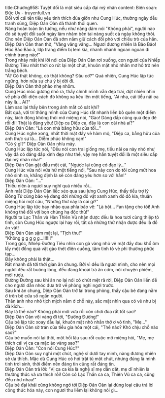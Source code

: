 title:Chương958: Tuyệt đối là một siêu cấp đại mỹ nhân
content:
Biên soạn: Đức Uy - truyenfull.vn<br>Đối với cái tên tiểu yêu tinh thích đùa giỡn như Cung Húc, thường ngày đều tranh sủng, Diệp Oản Oản đã thành thói quen.<br>Nàng hoàn toàn tin tưởng, nếu như nàng dám nói "Không phải", người nào đó sẽ tuyệt đối suốt ngày lảm nhảm bên tai nàng suốt cả ngày không thôi.<br>Cho nên Diệp Oản Oản đã sớm nắm giữ cách đối phó với chiêu trò của hắn.<br>Diệp Oản Oản than thở, "Vâng vâng vâng... Ngươi đương nhiên là Bảo Bảo! Húc Bảo Bảo à, lớp trang điểm bị lem kìa, nhanh nhanh ngoan ngoan đi chỉnh trang nào!"<br>Trong nháy mắt khi lời nói của Diệp Oản Oản rơi xuống, con ngươi của Nhiếp Đường Tiêu nhất thời co rút lại một chút, khuôn mặt nhỏ nhắn mơ hồ trở nên trắng bệch.<br>"À? Có thật không, có thật không? Đâu cơ?" Quả nhiên, Cung Húc lập tức ngừng, hơn nữa sự chú ý bị dời đi.<br>Diệp Oản Oản thở phào nhẹ nhõm.<br>Cung Húc móc gương nhỏ ra, thấy chính mình vẫn đẹp trai, đột nhiên nhìn về phía đối diện cách đó không xa kêu lên một tiếng, "Ai nha, cái tiểu nãi oa này là... Ai?"<br>Làm sao lại thấy bên trong ánh mắt có sát khí?<br>Bất quá, với trí thông mình của Cung Húc rất nhanh liền bỏ quên một điểm này, kích động không thôi mở miệng nói, "Gào! Dáng dấp cũng quá đẹp đẽ rồi đi! Thật là đáng yêu! Diệp ca Diệp ca, đây là con cái nhà ai?"<br>Diệp Oản Oản: "Là con nhà bằng hữu của tôi..."<br>Cung Húc nghe xong, nhất thời mặt đầy vẻ hâm mộ, "Diệp ca, bằng hữu của anh thực sự là... Diễm phúc không cạn!"<br>"Có ý gì?" Diệp Oản Oản nhíu mày.<br>Cung Húc lập tức nói, "Đều nói con trai giống mẹ, tiểu nãi oa này nhỏ như vậy đã có dáng dấp xinh đẹp như thế, vậy mẹ hắn tuyệt đối là một siêu cấp đại mỹ nhân nha!"<br>Diệp Oản Oản gật đầu một cái, "Ngược lại cũng có đạo lý..."<br>Cung Húc vừa nói vừa hừ một tiếng nói, "Sau này con do tôi cùng mứt hoa nhỏ sinh ra, khẳng định là sẽ còn đáng yêu hơn so với hắn!"<br>Diệp Oản Oản: "..."<br>Thiếu niên à ngươi suy nghĩ quá nhiều rồi...<br>Ánh mắt Diệp Oản Oản liếc xéo qua sau lưng Cung Húc, thấy tiểu trợ lý Đông Tử cùng bảo vệ đang dời những đồ vật xanh xanh đỏ đỏ kia, thuận miệng hỏi một câu, "Những thứ này là cái gì?"<br>Cung Húc lập tức bay nhào qua phía bảo vệ: "Là bột... Fan tặng cho tôi! Anh không thể đối với bọn chúng hạ độc thủ!"<br>Người ta Lạc Thần và Hàn Thiên Vũ nhận được đều là hoa tươi cùng thiệp tỏ tình, còn Cung Húc ngược lại hay rồi, tất cả những thứ nhận được đều là đồ ăn vặt!<br>Diệp Oản Oản sậm mặt lại, "Tịch thu!"<br>"Không g g g g g...!!!!!!"<br>Trong góc, Nhiếp Đường Tiêu nhìn con gà vàng nhỏ vẻ mặt đầy đau khổ ôm lấy một đống quà vặt gào thét điên cuồng, tâm tình tỏ vẻ phi thường phức tạp...<br>Đây không phải là thật...<br>Rất nhanh đã tới thời gian ăn chung. Bởi vì đều là người mình, cho nên mọi người đều rất buông lỏng, đều đang khoái trá ăn cơm, nói chuyện phiếm, mời rượu.<br>Đường Đường sau khi ăn no lại nói có chút mệt rã rời, Diệp Oản Oản liền để cho người dẫn nhóc đưa trở về phòng nghỉ ngơi trước.<br>Sau khi ăn chung, Diệp Oản Oản trở lại trong phòng, thấy cậu bé đang nằm ở trên bệ cửa sổ ngẩn người.<br>Thân ảnh nho nhỏ tịch mịch nằm ở chỗ này, sắc mặt nhìn qua có vẻ như bị đả kích...<br>Đây là thế nào? Không phải mới vừa rồi còn chơi đùa rất tốt sao?<br>Diệp Oản Oản vội vàng đi tới, "Đường Đường!"<br>Cậu bé lập tức xoay đầu lại, khuôn mặt nhỏ nhắn thờ ơ vô tình, "Mẹ..."<br>Diệp Oản Oản sờ trán của tiểu gia hỏa một cái, "Thế nào? Khó chịu chỗ nào sao?"<br>Cậu bé muốn nói lại thôi, một hồi lâu sau rốt cuộc mở miệng hỏi, "Mẹ, mẹ thích cái vị ca ca mặc áo vàng sao?"<br>Diệp Oản Oản: "Con nói Cung Húc?"<br>Diệp Oản Oản suy nghĩ một chút, nghệ sĩ dưới tay mình, nàng đương nhiên sẽ ưa thích. Mặc dù Cung Húc có hơi trật tủ một chút, nhưng đúng là minh tinh trời sinh, thời điểm nên đáng tin cũng rất đáng tin.<br>Diệp Oản Oản trả lời: "Vị ca ca kia là nghệ sĩ mẹ dẫn dắt, mẹ dĩ nhiên là thưởng thức và ưa thích rồi! Còn có Lạc Thần ca ca, Thiên Vũ ca ca, cũng đều như nhau!"<br>Cậu bé đại khái cũng không ngờ tới Diệp Oản Oản lại dùng loại câu trả lời công thức hóa này, con ngươi thu liễm lại không nói gì...